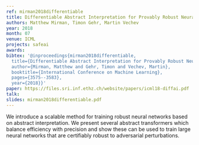 ```yaml
---
ref: mirman2018differentiable
title: Differentiable Abstract Interpretation for Provably Robust Neural Networks
authors: Matthew Mirman, Timon Gehr, Martin Vechev
year: 2018
month: 07
venue: ICML
projects: safeai
awards:
bibtex: '@inproceedings{mirman2018differentiable,
  title={Differentiable Abstract Interpretation for Provably Robust Neural Networks},
  author={Mirman, Matthew and Gehr, Timon and Vechev, Martin},
  booktitle={International Conference on Machine Learning},
  pages={3575--3583},
  year={2018}}'
paper: https://files.sri.inf.ethz.ch/website/papers/icml18-diffai.pdf
talk: 
slides: mirman2018differentiable.pdf
---
```


We introduce a scalable method for training robust neural networks based on abstract interpretation. We present several abstract transformers which balance efficiency with precision and show these can be used to train large neural networks that are certifiably robust to adversarial perturbations.
